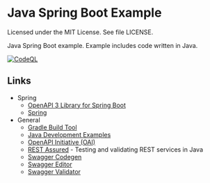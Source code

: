 # Java Spring Boot Example

Licensed under the MIT License. See file LICENSE.

Java Spring Boot example. Example includes code written in Java.

[![CodeQL](https://github.com/mneiferbag/java-spring-boot/actions/workflows/codeql-analysis.yml/badge.svg?branch=main)](https://github.com/mneiferbag/java-spring-boot/actions/workflows/codeql-analysis.yml)

## Links

* Spring
    * [OpenAPI 3 Library for Spring Boot](https://springdoc.org/)
    * [Spring](https://spring.io/)
* General
    * [Gradle Build Tool](https://gradle.org/)
    * [Java Development Examples](https://github.com/mneiferbag/java-examples)
    * [OpenAPI Initiative (OAI)](https://www.openapis.org/)
    * [REST Assured](http://rest-assured.io/) - Testing and validating REST services in Java
    * [Swagger Codegen](https://github.com/swagger-api/swagger-codegen)
    * [Swagger Editor](http://editor.swagger.io/)
    * [Swagger Validator](https://validator.swagger.io/)
